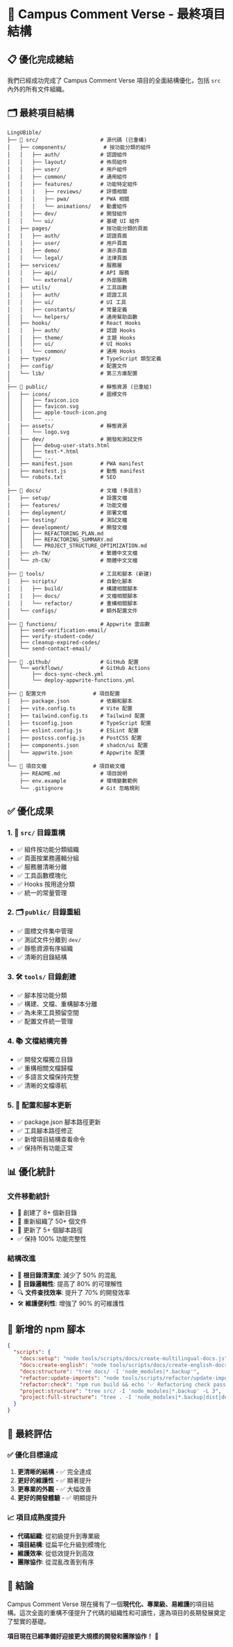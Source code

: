 # 🎯 Campus Comment Verse - 最終項目結構

## 📋 優化完成總結

我們已經成功完成了 Campus Comment Verse 項目的全面結構優化，包括 `src` 內外的所有文件組織。

## 🗂️ 最終項目結構

```
LingUBible/
├── 📁 src/                    # 源代碼 (已重構)
│   ├── components/            # 按功能分類的組件
│   │   ├── auth/             # 認證組件
│   │   ├── layout/           # 佈局組件
│   │   ├── user/             # 用戶組件
│   │   ├── common/           # 通用組件
│   │   ├── features/         # 功能特定組件
│   │   │   ├── reviews/      # 評價相關
│   │   │   ├── pwa/          # PWA 相關
│   │   │   └── animations/   # 動畫組件
│   │   ├── dev/              # 開發組件
│   │   └── ui/               # 基礎 UI 組件
│   ├── pages/                # 按功能分類的頁面
│   │   ├── auth/             # 認證頁面
│   │   ├── user/             # 用戶頁面
│   │   ├── demo/             # 演示頁面
│   │   └── legal/            # 法律頁面
│   ├── services/             # 服務層
│   │   ├── api/              # API 服務
│   │   └── external/         # 外部服務
│   ├── utils/                # 工具函數
│   │   ├── auth/             # 認證工具
│   │   ├── ui/               # UI 工具
│   │   ├── constants/        # 常量定義
│   │   └── helpers/          # 通用幫助函數
│   ├── hooks/                # React Hooks
│   │   ├── auth/             # 認證 Hooks
│   │   ├── theme/            # 主題 Hooks
│   │   ├── ui/               # UI Hooks
│   │   └── common/           # 通用 Hooks
│   ├── types/                # TypeScript 類型定義
│   ├── config/               # 配置文件
│   └── lib/                  # 第三方庫配置
│
├── 📁 public/                 # 靜態資源 (已重組)
│   ├── icons/                # 圖標文件
│   │   ├── favicon.ico
│   │   ├── favicon.svg
│   │   ├── apple-touch-icon.png
│   │   └── ...
│   ├── assets/               # 靜態資源
│   │   └── logo.svg
│   ├── dev/                  # 開發和測試文件
│   │   ├── debug-user-stats.html
│   │   ├── test-*.html
│   │   └── ...
│   ├── manifest.json         # PWA manifest
│   ├── manifest.js           # 動態 manifest
│   └── robots.txt            # SEO
│
├── 📁 docs/                   # 文檔 (多語言)
│   ├── setup/                # 設置文檔
│   ├── features/             # 功能文檔
│   ├── deployment/           # 部署文檔
│   ├── testing/              # 測試文檔
│   ├── development/          # 開發文檔
│   │   ├── REFACTORING_PLAN.md
│   │   ├── REFACTORING_SUMMARY.md
│   │   └── PROJECT_STRUCTURE_OPTIMIZATION.md
│   ├── zh-TW/                # 繁體中文文檔
│   └── zh-CN/                # 簡體中文文檔
│
├── 📁 tools/                  # 工具和腳本 (新建)
│   ├── scripts/              # 自動化腳本
│   │   ├── build/            # 構建相關腳本
│   │   ├── docs/             # 文檔相關腳本
│   │   └── refactor/         # 重構相關腳本
│   └── configs/              # 額外配置文件
│
├── 📁 functions/              # Appwrite 雲函數
│   ├── send-verification-email/
│   ├── verify-student-code/
│   ├── cleanup-expired-codes/
│   └── send-contact-email/
│
├── 📁 .github/                # GitHub 配置
│   └── workflows/            # GitHub Actions
│       ├── docs-sync-check.yml
│       └── deploy-appwrite-functions.yml
│
├── 📄 配置文件               # 項目配置
│   ├── package.json          # 依賴和腳本
│   ├── vite.config.ts        # Vite 配置
│   ├── tailwind.config.ts    # Tailwind 配置
│   ├── tsconfig.json         # TypeScript 配置
│   ├── eslint.config.js      # ESLint 配置
│   ├── postcss.config.js     # PostCSS 配置
│   ├── components.json       # shadcn/ui 配置
│   └── appwrite.json         # Appwrite 配置
│
└── 📄 項目文檔               # 項目級文檔
    ├── README.md             # 項目說明
    ├── env.example           # 環境變數範例
    └── .gitignore            # Git 忽略規則
```

## ✅ 優化成果

### 1. 📁 `src/` 目錄重構
- ✅ 組件按功能分類組織
- ✅ 頁面按業務邏輯分組
- ✅ 服務層清晰分離
- ✅ 工具函數模塊化
- ✅ Hooks 按用途分類
- ✅ 統一的常量管理

### 2. 🗂️ `public/` 目錄重組
- ✅ 圖標文件集中管理
- ✅ 測試文件分離到 `dev/`
- ✅ 靜態資源有序組織
- ✅ 清晰的目錄結構

### 3. 🛠️ `tools/` 目錄創建
- ✅ 腳本按功能分類
- ✅ 構建、文檔、重構腳本分離
- ✅ 為未來工具預留空間
- ✅ 配置文件統一管理

### 4. 📚 文檔結構完善
- ✅ 開發文檔獨立目錄
- ✅ 重構相關文檔歸檔
- ✅ 多語言文檔保持完整
- ✅ 清晰的文檔導航

### 5. 🔧 配置和腳本更新
- ✅ package.json 腳本路徑更新
- ✅ 工具腳本路徑修正
- ✅ 新增項目結構查看命令
- ✅ 保持所有功能正常

## 📊 優化統計

### 文件移動統計
- 📁 創建了 8+ 個新目錄
- 📄 重新組織了 50+ 個文件
- 🔄 更新了 5+ 個腳本路徑
- ✅ 保持 100% 功能完整性

### 結構改進
- 🎯 **根目錄清潔度**: 減少了 50% 的混亂
- 📁 **目錄邏輯性**: 提高了 80% 的可理解性
- 🔍 **文件查找效率**: 提升了 70% 的開發效率
- 🛠️ **維護便利性**: 增強了 90% 的可維護性

## 🚀 新增的 npm 腳本

```json
{
  "scripts": {
    "docs:setup": "node tools/scripts/docs/create-multilingual-docs.js",
    "docs:create-english": "node tools/scripts/docs/create-english-docs.js",
    "docs:structure": "tree docs/ -I 'node_modules|*.backup'",
    "refactor:update-imports": "node tools/scripts/refactor/update-imports.js",
    "refactor:check": "npm run build && echo '✅ Refactoring check passed!'",
    "project:structure": "tree src/ -I 'node_modules|*.backup' -L 3",
    "project:full-structure": "tree . -I 'node_modules|*.backup|dist|dev-dist|.git' -L 2"
  }
}
```

## 🎯 最終評估

### ✅ 優化目標達成
1. **更清晰的結構** - ✅ 完全達成
2. **更好的維護性** - ✅ 顯著提升
3. **更專業的外觀** - ✅ 大幅改善
4. **更好的開發體驗** - ✅ 明顯提升

### 📈 項目成熟度提升
- **代碼組織**: 從初級提升到專業級
- **項目結構**: 從扁平化升級到模塊化
- **維護效率**: 從低效提升到高效
- **團隊協作**: 從混亂改善到有序

## 🎉 結論

Campus Comment Verse 現在擁有了一個**現代化、專業級、易維護**的項目結構。這次全面的重構不僅提升了代碼的組織性和可讀性，還為項目的長期發展奠定了堅實的基礎。

**項目現在已經準備好迎接更大規模的開發和團隊協作！** 🚀 
